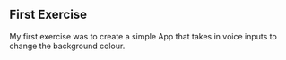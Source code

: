 ## First Exercise

My first exercise was to create a simple App that takes in voice inputs to change the background colour.
